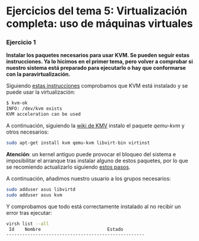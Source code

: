 # Ejercicios del tema 5: Virtualización completa: uso de máquinas virtuales
### Ejercicio 1
**Instalar los paquetes necesarios para usar KVM. Se pueden seguir estas instrucciones. Ya lo hicimos en el primer tema, pero volver a comprobar si nuestro sistema está preparado para ejecutarlo o hay que conformarse con la paravirtualización.**

Siguiendo [estas instrucciones](https://help.ubuntu.com/community/KVM/Installation) comprobamos que KVM está instalado y se puede usar la virtualización:

```bash
$ kvm-ok
INFO: /dev/kvm exists
KVM acceleration can be used
```
A continuación, siguiendo la [wiki de KMV](https://wiki.debian.org/KVM#Installation) instalo el paquete _qemu-kvm_ y otros necesarios:

```bash
sudo apt-get install kvm qemu-kvm libvirt-bin virtinst
```

**Atención**: un kernel antiguo puede provocar el bloqueo del sistema e imposibilitar el arranque tras instalar alguno de estos paquetes, por lo que se recomiendo actualizarlo siguiendo [estos pasos](http://askubuntu.com/questions/777627/what-is-the-lastest-stable-kernel-and-how-to-install-it).

A continuación, añadimos nuestro usuario a los grupos necesarios:
```bash
sudo adduser asus libvirtd
sudo adduser asus kvm
```

Y comprobamos que todo está correctamente instalado al no recibir un error tras ejecutar:
```bash
virsh list --all
 Id    Nombre                         Estado
----------------------------------------------------
```
